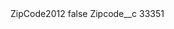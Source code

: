 <?xml version="1.0" encoding="UTF-8"?>
<CustomMetadata xmlns="http://soap.sforce.com/2006/04/metadata" xmlns:xsi="http://www.w3.org/2001/XMLSchema-instance" xmlns:xsd="http://www.w3.org/2001/XMLSchema">
    <label>ZipCode2012</label>
    <protected>false</protected>
    <values>
        <field>Zipcode__c</field>
        <value xsi:type="xsd:string">33351</value>
    </values>
</CustomMetadata>
